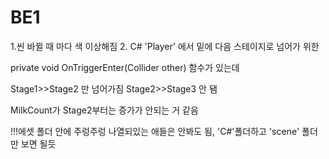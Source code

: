 # BE1
1.씬 바뀔 때 마다 색 이상해짐
2. C# 'Player' 에서 밑에 다음 스테이지로 넘어가 위한

private void OnTriggerEnter(Collider other) 함수가 있는데

Stage1>>Stage2 만 넘어가짐 Stage2>>Stage3 안 됌

MilkCount가 Stage2부터는 증가가 안되는 거 같음

!!!에셋 폴더 안에 주렁주렁 나열되있는 애들은 안봐도 됨, 'C#'폴더하고 'scene' 폴더만 보면 될듯
